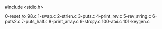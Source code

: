 #include <stdio.h>

0-reset_to_98.c 1-swap.c 2-strlen.c 3-puts.c 4-print_rev.c 5-rev_string.c 6-puts2.c 7-puts_half.c 8-print_array.c 9-strcpy.c 100-atoi.c 101-keygen.c 
